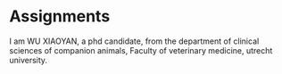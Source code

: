 # Assignments
I am WU XIAOYAN, a phd candidate, from the department of clinical sciences of companion animals, Faculty of veterinary medicine, utrecht university.
